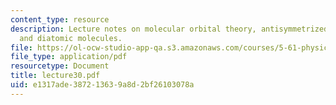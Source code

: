 ```yaml
---
content_type: resource
description: Lecture notes on molecular orbital theory, antisymmetrized wavefunctions,
  and diatomic molecules.
file: https://ol-ocw-studio-app-qa.s3.amazonaws.com/courses/5-61-physical-chemistry-fall-2007/e1317ade387213639a8d2bf26103078a_lecture30.pdf
file_type: application/pdf
resourcetype: Document
title: lecture30.pdf
uid: e1317ade-3872-1363-9a8d-2bf26103078a
---
```

